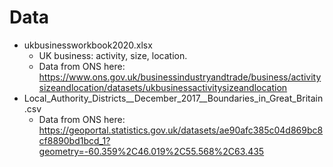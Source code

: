 # Data
- ukbusinessworkbook2020.xlsx
  - UK business: activity, size, location.
  - Data from ONS here: https://www.ons.gov.uk/businessindustryandtrade/business/activitysizeandlocation/datasets/ukbusinessactivitysizeandlocation
- Local_Authority_Districts__December_2017__Boundaries_in_Great_Britain.csv
  - Data from ONS here: https://geoportal.statistics.gov.uk/datasets/ae90afc385c04d869bc8cf8890bd1bcd_1?geometry=-60.359%2C46.019%2C55.568%2C63.435

